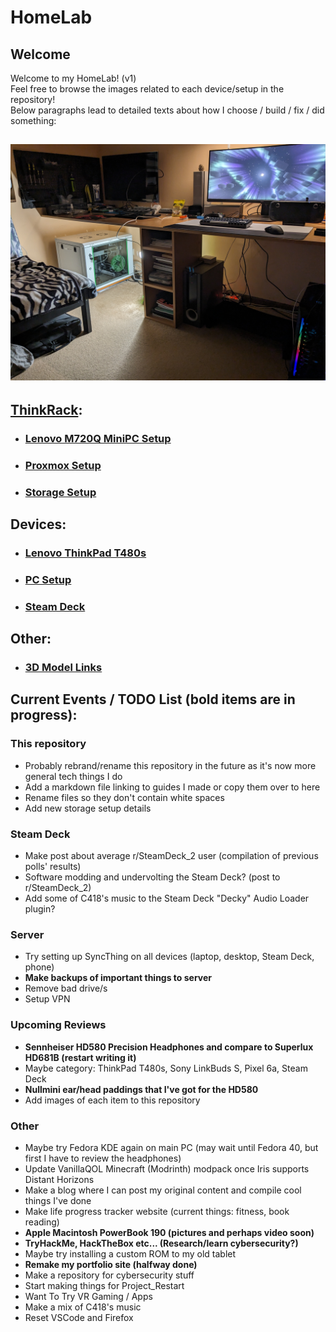 # HomeLab
## Welcome
Welcome to my HomeLab! (v1)  
Feel free to browse the images related to each device/setup in the repository!  
Below paragraphs lead to detailed texts about how I choose / build / fix / did something:
## ![Full HomeLab/Setup](images/Room&#32;Setup/PXL_20231231_210041993&#32;-&#32;Copy.jpg)
## [ThinkRack](markdown/ThinkRack_Setup.md):
- ### [Lenovo M720Q MiniPC Setup](markdown/Lenovo_M720Q_Setup.md)
- ### [Proxmox Setup](markdown/Proxmox_Setup.md)
- ### [Storage Setup](markdown/Storage_Setup.md)
## Devices:
- ### [Lenovo ThinkPad T480s](markdown/Lenovo_ThinkPad_T480s_Setup.md)
- ### [PC Setup](markdown/PC_Setup.md)
- ### [Steam Deck](markdown/Steam_Deck_Setup.md)
## Other:
- ### [3D Model Links](markdown/3D_Model_Links.md)
## Current Events / TODO List (bold items are in progress): 
### This repository
- Probably rebrand/rename this repository in the future as it's now more general tech things I do
- Add a markdown file linking to guides I made or copy them over to here
- Rename files so they don't contain white spaces
- Add new storage setup details
### Steam Deck
- Make post about average r/SteamDeck_2 user (compilation of previous polls' results)
- Software modding and undervolting the Steam Deck? (post to r/SteamDeck_2)
- Add some of C418's music to the Steam Deck "Decky" Audio Loader plugin?
### Server
- Try setting up SyncThing on all devices (laptop, desktop, Steam Deck, phone)
- **Make backups of important things to server**
- Remove bad drive/s
- Setup VPN
### Upcoming Reviews
- **Sennheiser HD580 Precision Headphones and compare to Superlux HD681B (restart writing it)**
- Maybe category: ThinkPad T480s, Sony LinkBuds S, Pixel 6a, Steam Deck
- **Nullmini ear/head paddings that I've got for the HD580**
- Add images of each item to this repository
### Other
- Maybe try Fedora KDE again on main PC (may wait until Fedora 40, but first I have to review the headphones)
- Update VanillaQOL Minecraft (Modrinth) modpack once Iris supports Distant Horizons
- Make a blog where I can post my original content and compile cool things I've done
- Make life progress tracker website (current things: fitness, book reading)
- **Apple Macintosh PowerBook 190 (pictures and perhaps video soon)**
- **TryHackMe, HackTheBox etc... (Research/learn cybersecurity?)**
- Maybe try installing a custom ROM to my old tablet
- **Remake my portfolio site (halfway done)**
- Make a repository for cybersecurity stuff
- Start making things for Project_Restart
- Want To Try VR Gaming / Apps
- Make a mix of C418's music
- Reset VSCode and Firefox